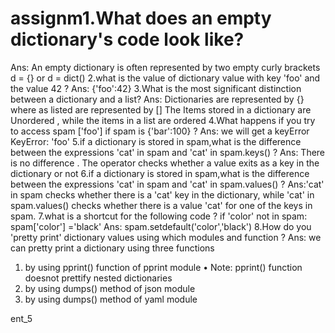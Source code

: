 # assignm1.What does an empty dictionary's code look like?
Ans: An empty dictionary is often represented by two empty curly brackets
d = {} or d = dict()
2.what is the value of dictionary value with key 'foo' and the value 42 ?
Ans: {'foo':42}
3.What is the most significant distinction between a dictionary and a list?
Ans: Dictionaries are represented by {} where as listed are represented by []
The Items stored in a dictionary are Unordered , while the items in a list are ordered
4.What happens if you try to access spam ['foo'] if spam is {'bar':100} ?
Ans: we will get a keyError KeyError: 'foo'
5.if a dictionary is stored in spam,what is the difference between the expressions 'cat' in spam and 'cat' in spam.keys() ?
Ans: There is no difference . The operator checks whether a value exits as a key in the dictionary or not
6.if a dictionary is stored in spam,what is the difference between the expressions 'cat' in spam and 'cat' in spam.values() ?
Ans:'cat' in spam checks whether there is a 'cat' key in the dictionary, while 'cat' in spam.values() checks whether there is a value 'cat' for one of the keys in spam.
7.what is a shortcut for the following code ?
if 'color' not in spam: spam['color'] ='black'
Ans: spam.setdefault('color','black')
8.How do you 'pretty print' dictionary values using which modules and function ?
Ans: we can pretty print a dictionary using three functions
1.	by using pprint() function of pprint module
•	Note: pprint() function doesnot prettify nested dictionaries
2.	by using dumps() method of json module
3.	by using dumps() method of yaml module


ent_5
